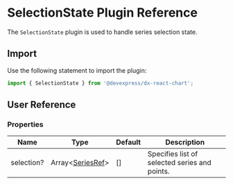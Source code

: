 # SelectionState Plugin Reference

The `SelectionState` plugin is used to handle series selection state.

## Import

Use the following statement to import the plugin:

```js
import { SelectionState } from '@devexpress/dx-react-chart';
```

## User Reference

### Properties

Name | Type | Default | Description
-----|------|---------|------------
selection? | Array&lt;[SeriesRef](./event-tracker.md#seriesref)&gt; | [] | Specifies list of selected series and points.
